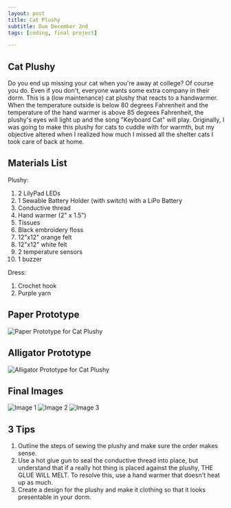```yaml
---
layout: post
title: Cat Plushy
subtitle: Due December 2nd
tags: [coding, final project]

---
```


## Cat Plushy

Do you end up missing your cat when you're away at college? Of course you do. Even if you don't, everyone wants some extra
company in their dorm. This is a (low maintenance) cat plushy that reacts to a handwarmer. When the temperature 
outside is below 80 degrees Fahrenheit and the temperature of the hand warmer is above 85 degrees 
Fahrenheit, the plushy's eyes will light up and the song "Keyboard Cat" will play. 
Originally, I was going to make this plushy for cats to cuddle with for warmth, but my objective altered when I realized how 
much I missed all the shelter cats I took care of back at home.

## Materials List

Plushy:

1. 2 LilyPad LEDs
2. 1 Sewable Battery Holder (with switch) with a LiPo Battery
3. Conductive thread
4. Hand warmer (2" x 1.5")
5. Tissues
6. Black embroidery floss
7. 12"x12" orange felt
8. 12"x12" white felt
9. 2 temperature sensors
10. 1 buzzer

Dress:

1. Crochet hook
2. Purple yarn

## Paper Prototype
![Paper Prototype for Cat Plushy](http://rachelbuccalo.github.io/img/plushyprototype.png)

## Alligator Prototype
![Alligator Prototype for Cat Plushy](http://rachelbuccalo.github.io/img/alligatorprototype.png)

## Final Images
![Image 1](http://rachelbuccalo.github.io/img/plushy1.JPG)
![Image 2](http://rachelbuccalo.github.io/img/plushy2.JPG)
![Image 3](http://rachelbuccalo.github.io/img/plushy3.JPG)


## 3 Tips
1. Outline the steps of sewing the plushy and make sure the order makes sense.
2. Use a hot glue gun to seal the conductive thread into place, but understand that if a really hot thing is placed against the
plushy, THE GLUE WILL MELT. To resolve this, use a hand warmer that doesn't heat up as much.
3. Create a design for the plushy and make it clothing so that it looks presentable in your dorm.
